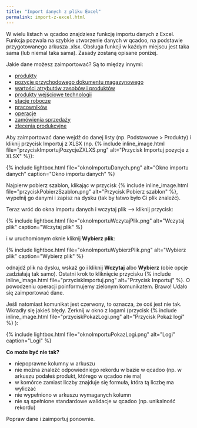 ```yaml
---
title: "Import danych z pliku Excel"
permalink: import-z-excel.html
---
```


W wielu listach w qcadoo znajdziesz funkcję importu danych z Excel. Funkcja pozwala na szybkie utworzenie danych w qcadoo, na podstawie przygotowanego arkusza .xlsx. Obsługa funkcji w każdym miejscu jest taka sama (lub niemal taka sama). Zasady zostaną opisane poniżej.

Jakie dane możesz zaimportować? Są to między innymi:
- [produkty](/produkty.html#jak-zaimportować-produkty-z-excela)
- [pozycje przychodowego dokumentu magazynowego](/dokumenty.html#funkcje-do-wywołania-w-dokumencie-magazynowym)
- [wartości atrybutów zasobów i produktów](/atrybuty.html#import-wartości-atrybutów-produktu)
- [produkty wejściowe technologii](/technologie-szczegoly.html#import-produktów-wejściowych-technologii-z-excela)
- [stacje robocze](/stacje-robocze.html#jak-zaimportowa%C4%87-stacje-robocze-z-arkusza-excel)
- [pracowników](/pracownicy.html#jak-dodać-pracowników-poprzez-import-z-arkusza-excel)
- [operacje](/operacje.html#import-operacji-z-pliku-excel)
- [zamówienia sprzedaży](/zlecenia-nadrzedne.html#import-zamówień-sprzedaży-z-pliku-xlsx)
- [zlecenia produkcyjne](/zlecenia-produkcyjne.html#tworzenie-zleceń-poprzez-import-z-akrusza-excel)


Aby zaimportować dane wejdź do danej listy (np. Podstawowe > Produkty) i kliknij przycisk Importuj z XLSX (np. {% include inline_image.html file="przyciskImportujPozycjeZXLXS.png" alt="Przycisk Importuj pozycje z XLSX" %}):

{% include lightbox.html file="oknoImportuDanych.png" alt="Okno importu danych" caption="Okno importu danych" %}

Najpierw pobierz szablon, klikając w przycisk {% include inline_image.html file="przyciskPobierzSzablon.png" alt="Przycisk Pobierz szablon" %}, wypełnij go danymi i zapisz na dysku (tak by łatwo było Ci plik znaleźć). 

Teraz wróć do okna importu danych i wczytaj plik --> kliknij przycisk:

{% include lightbox.html file="oknoImportuWczytajPlik.png" alt="Wczytaj plik" caption="Wczytaj plik" %}

i w uruchomionym oknie kliknij **Wybierz plik**:

{% include lightbox.html file="oknoImportuWybierzPlik.png" alt="Wybierz plik" caption="Wybierz plik" %}

odnajdź plik na dysku, wskaż go i kliknij **Wczytaj** albo **Wybierz** (obie opcje zadziałają tak samo). Ostatni krok to kliknięcie przycisku {% include inline_image.html file="przyciskImportuj.png" alt="Przycisk Importuj" %}. O powodzeniu operacji poinformujemy zielonym komunikatem. Brawo! Udało się zaimportować dane.

Jeśli natomiast komunikat jest czerwony, to oznacza, że coś jest nie tak. Wkradły się jakieś błędy. Zerknij w okno z logami (przycisk {% include inline_image.html file="przyciskPokazLogi.png" alt="Przycisk Pokaż logi" %} ):

{% include lightbox.html file="oknoImportuPokazLogi.png" alt="Logi" caption="Logi" %}

**Co może być nie tak?**
- niepoprawne kolumny w arkuszu
- nie można znaleźć odpowiedniego rekordu w bazie w qcadoo (np. w arkuszu podałeś produkt, którego w qcadoo nie ma)
- w komórce zamiast liczby znajduje się formuła, która tą liczbę ma wyliczać
- nie wypełniono w arkuszu wymaganych kolumn
- nie są spełnione standardowe walidacje w qcadoo (np. unikalność rekordu)

Popraw dane i zaimportuj ponownie.


